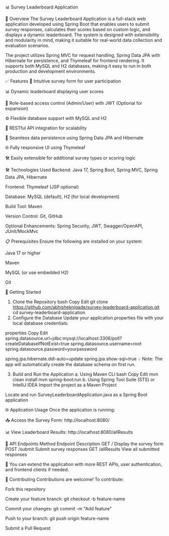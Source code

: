 📊 Survey Leaderboard Application


🧾 Overview
The Survey Leaderboard Application is a full-stack web application developed using Spring Boot that enables users to submit survey responses, calculates their scores based on custom logic, and displays a dynamic leaderboard. The system is designed with extensibility and modularity in mind, making it suitable for real-world data collection and evaluation scenarios.



The project utilizes Spring MVC for request handling, Spring Data JPA with Hibernate for persistence, and Thymeleaf for frontend rendering. It supports both MySQL and H2 databases, making it easy to run in both production and development environments.


✅ Features
📝 Intuitive survey form for user participation


📊 Dynamic leaderboard displaying user scores


🔐 Role-based access control (Admin/User) with JWT (Optional for expansion)


⚙️ Flexible database support with MySQL and H2


🔗 RESTful API integration for scalability


🔄 Seamless data persistence using Spring Data JPA and Hibernate


🌐 Fully responsive UI using Thymeleaf


🛠️ Easily extensible for additional survey types or scoring logic


🛠️ Technologies Used
Backend: Java 17, Spring Boot, Spring MVC, Spring Data JPA, Hibernate

Frontend: Thymeleaf (JSP optional)

Database: MySQL (default), H2 (for local development)

Build Tool: Maven

Version Control: Git, GitHub

Optional Enhancements: Spring Security, JWT, Swagger/OpenAPI, JUnit/MockMvc

📋 Prerequisites
Ensure the following are installed on your system:

Java 17 or higher

Maven

MySQL (or use embedded H2)

Git

🚀 Getting Started
1. Clone the Repository
bash
Copy
Edit
git clone https://github.com/abhisheknigade/survey-leaderboard-application.git
cd survey-leaderboard-application
2. Configure the Database
Update your application.properties file with your local database credentials:

properties
Copy
Edit
spring.datasource.url=jdbc:mysql://localhost:3306/poll?createDatabaseIfNotExist=true
spring.datasource.username=root
spring.datasource.password=yourpassword

spring.jpa.hibernate.ddl-auto=update
spring.jpa.show-sql=true
💡 Note: The app will automatically create the database schema on first run.

3. Build and Run the Application
a. Using Maven CLI
bash
Copy
Edit
mvn clean install
mvn spring-boot:run
b. Using Spring Tool Suite (STS) or IntelliJ IDEA
Import the project as a Maven Project

Locate and run SurveyLeaderboardApplication.java as a Spring Boot application

🌐 Application Usage
Once the application is running:

📥 Access the Survey Form:
http://localhost:8080/

📊 View Leaderboard Results:
http://localhost:8080/allResults

📡 API Endpoints
Method	Endpoint	Description
GET	/	Display the survey form
POST	/submit	Submit survey responses
GET	/allResults	View all submitted responses

📌 You can extend the application with more REST APIs, user authentication, and frontend clients if needed.

🤝 Contributing
Contributions are welcome! To contribute:

Fork this repository

Create your feature branch:
git checkout -b feature-name

Commit your changes:
git commit -m "Add feature"

Push to your branch:
git push origin feature-name

Submit a Pull Request
